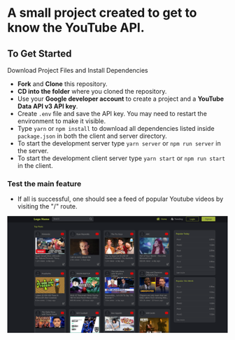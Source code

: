 # A small project created to get to know the YouTube API.

## To Get Started

Download Project Files and Install Dependencies

- **Fork** and **Clone** this repository.
- **CD into the folder** where you cloned the repository.
- Use your **Google developer account** to create a project and a **YouTube Data API v3 API key**.
- Create `.env` file and save the API key. You may need to restart the environment to make it visible.
- Type `yarn` or `npm install` to download all dependencies listed inside `package.json` in both the client and server directory.
- To start the development server type `yarn server` or `npm run server` in the server.
- To start the development client server type `yarn start` or `npm run start` in the client.

### Test the main feature

- If all is successful, one should see a feed of popular Youtube videos by visiting the "/" route.

![screenshot of main app page](youtube-api-fun-screenshot.png "screenshot of main app page")
